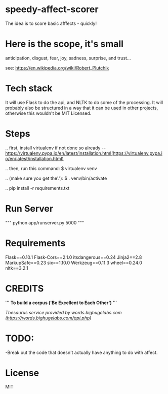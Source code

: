 # speedy-affect-scorer
The idea is to score basic afffects - quickly!

# Here is the scope, it's small
anticipation,
disgust,
fear,
joy,
sadness,
surprise,
and trust...

see: https://en.wikipedia.org/wiki/Robert_Plutchik

# Tech stack
It will use Flask to do the api, and NLTK to do some of the processing. It will probably also be structured in a way that it can be used in other projects, otherwise this wouldn't be MIT Licensed.


# Steps

.. first, install virtualenv if not done so already -- https://virtualenv.pypa.io/en/latest/installation.html(https://virtualenv.pypa.io/en/latest/installation.html)

.. then, run this command: $ virtualenv venv

.. (make sure you get the'.'): $ . venv/bin/activate

.. pip install -r requirements.txt

# Run Server

"""
python app/runserver.py 5000
"""


# Requirements

Flask==0.10.1
Flask-Cors==2.1.0
itsdangerous==0.24
Jinja2==2.8
MarkupSafe==0.23
six==1.10.0
Werkzeug==0.11.3
wheel==0.24.0
nltk==3.2.1


# CREDITS
'''
__To build a corpus ('Be Excellent to Each Other')__
'''

_Thesaurus service provided by words.bighugelabs.com (https://words.bighugelabs.com/api.php)_



# TODO:
-Break out the code that doesn't actually have anything to do with affect.

# License

MIT
